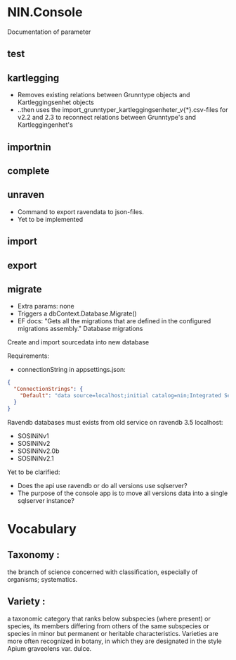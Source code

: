 ﻿# NIN.Console

Documentation of parameter
## test



## kartlegging
* Removes existing relations between Grunntype objects and Kartleggingsenhet objects
* ..then uses the import_grunntyper_kartleggingsenheter_v{*}.csv-files for v2.2 and 2.3 to reconnect relations between Grunntype's and Kartleggingenhet's


## importnin



## complete



## unraven
* Command to export ravendata to json-files.
* Yet to be implemented


## import



## export



## migrate
* Extra params: none
* Triggers a dbContext.Database.Migrate()
* EF docs: "Gets all the migrations that are defined in the configured migrations assembly."
<see href="https://aka.ms/efcore-docs-migrations">Database migrations</see>

Create and import sourcedata into new database

Requirements: 
- connectionString in appsettings.json:
```json
{
  "ConnectionStrings": {
    "Default": "data source=localhost;initial catalog=nin;Integrated Security=SSPI;MultipleActiveResultSets=True;App=EntityFramework"
  }
}
```
Ravendb databases must exists from old service on ravendb 3.5 localhost:
- SOSINiNv1
- SOSINiNv2
- SOSINiNv2.0b
- SOSINiNv2.1


Yet to be clarified:
* Does the api use ravendb or do all versions use sqlserver?
* The purpose of the console app is to move all versions data into a single sqlserver instance?


# Vocabulary

## Taxonomy :
the branch of science concerned with classification, 
especially of organisms; systematics.

## Variety :
a taxonomic category that ranks below subspecies (where present) or species, 
its members differing from others of the same subspecies or 
species in minor but permanent or heritable characteristics. 
Varieties are more often recognized in botany, 
in which they are designated in the style Apium graveolens var. dulce.
